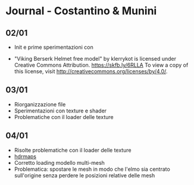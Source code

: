 # Journal - Costantino & Munini

## 02/01
* Init e prime sperimentazioni con

* "Viking Berserk Helmet free model" by klerrykot is licensed under Creative Commons Attribution. https://skfb.ly/6RLLA To view a copy of this license, visit http://creativecommons.org/licenses/by/4.0/.


## 03/01
* Riorganizzazione file
* Sperimentazioni con texture e shader
* Problematiche con il loader delle texture


## 04/01
* Risolte problematiche con il loader delle texture
* [hdrmaps](https://hdrmaps.com/mountain-view-3/)
* Corretto loading modello multi-mesh
* Problematica: spostare le mesh in modo che l'elmo sia centrato sull'origine senza perdere le posizioni relative delle mesh
